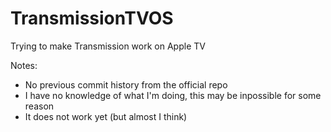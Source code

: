 # TransmissionTVOS
Trying to make Transmission work on Apple TV

Notes:
- No previous commit history from the official repo
- I have no knowledge of what I'm doing, this may be inpossible for some reason
- It does not work yet (but almost I think)
